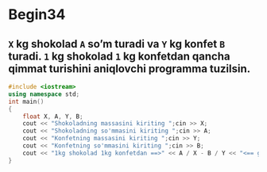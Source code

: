 # Begin34
## `X` kg shokolad `A` so’m turadi va `Y` kg konfet `B` turadi. `1` kg shokolad `1` kg konfetdan qancha qimmat turishini aniqlovchi programma tuzilsin.
```cpp
#include <iostream>
using namespace std;
int main()
{
    float X, A, Y, B;
    cout << "Shokoladning massasini kiriting ";cin >> X;
    cout << "Shokoladning so'mmasini kiriting ";cin >> A;
    cout << "Konfetning massasini kiriting ";cin >> Y;
    cout << "Konfetning so'mmasini kiriting ";cin >> B;
    cout << "1kg shokolad 1kg konfetdan ==>" << A / X - B / Y << "<== ga qimmat";
}
```
